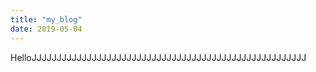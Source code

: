 ```yaml
---
title: "my_blog"
date: 2019-05-04
---
```

HelloJJJJJJJJJJJJJJJJJJJJJJJJJJJJJJJJJJJJJJJJJJJJJJJJJJJJJJJ
